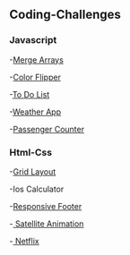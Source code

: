 ## Coding-Challenges

<h3>Javascript</h3>

-<a href="https://github.com/banugungor/Coding-Challenges/tree/main/Javascript/merge" rel="nofollow">Merge Arrays</a> 

-<a href="https://banugungor.github.io/Coding-Challenges/Javascript/Color%20Flipper/hex.html" rel="nofollow">Color Flipper</a>

-<a href="https://banugungor.github.io/Coding-Challenges/Javascript/To-Do%20List/">To Do List</a></a>

-<a href="https://banugungor.github.io/Coding-Challenges/Javascript/Weather%20App/">Weather App</a></a>

-<a href="https://banugungor.github.io/Coding-Challenges/Javascript/People%20Counter/" rel="nofollow">Passenger Counter</a>

<h3>Html-Css</h3>

-<a href="https://banugungor.github.io/Coding-Challenges/Html%20-%20Css/Grid/1-Grid%20Layout/">Grid Layout</a></a>

-Ios Calculator

-<a href="https://banugungor.github.io/Coding-Challenges/Html%20-%20Css/Bootstrap/Responsive%20Footer/">Responsive Footer</a></a>

-<a href="https://banugungor.github.io/Coding-Challenges/Html%20-%20Css/Satellite%20Animation/" rel="nofollow">
Satellite Animation
</a>

-<a href="https://banugungor.github.io/Coding-Challenges/Html%20-%20Css/Netflix/" rel="nofollow">
Netflix
</a>
